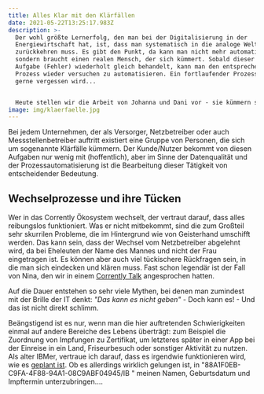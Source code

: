 ```yaml
---
title: Alles Klar mit den Klärfällen
date: 2021-05-22T13:25:17.983Z
description: >-
  Der wohl größte Lernerfolg, den man bei der Digitalisierung in der
  Energiewirtschaft hat, ist, dass man systematisch in die analoge Welt
  zurückkehren muss. Es gibt den Punkt, da kann man nicht mehr automatisieren,
  sondern braucht einen realen Mensch, der sich kümmert. Sobald dieser dann eine
  Aufgabe (Fehler) wiederholt gleich behandelt, kann man den entsprechenden
  Prozess wieder versuchen zu automatisieren. Ein fortlaufender Prozess, der
  gerne vergessen wird...


  Heute stellen wir die Arbeit von Johanna und Dani vor - sie kümmern sich darum, dass aus den vielen Herausforderungen im Alltag keine Probleme werden.
image: img/klaerfaelle.jpg
---
```

Bei jedem Unternehmen, der als Versorger, Netzbetreiber oder auch Messstellenbetreiber auftritt existiert eine Gruppe von Personen, die sich um sogenannte Klärfälle kümmern. Der Kunde/Nutzer bekommt von diesen Aufgaben nur wenig mit (hoffentlich), aber im Sinne der Datenqualität und der Prozessautomatisierung ist die Bearbeitung dieser Tätigkeit von entscheidender Bedeutung.

## Wechselprozesse und ihre Tücken

Wer in das Corrently Ökosystem wechselt, der vertraut darauf, dass alles reibungslos funktioniert. Was er nicht mitbekommt, sind die zum Großteil sehr skurrilen Probleme, die im Hintergrund wie von Geisterhand umschifft werden. Das kann sein, dass der Wechsel vom Netzbetreiber abgelehnt wird, da bei Eheleuten der Name des Mannes und nicht der Frau eingetragen ist. Es können aber auch viel tückischere Rückfragen sein, in die man sich eindecken und klären muss. Fast schon legendär ist der Fall von Nina, den wir in einem [Corrently Talk](https://www.youtube.com/watch?v=tuDK_8oLZDw) angesprochen hatten.

Auf die Dauer entstehen so sehr viele Mythen, bei denen man zumindest mit der Brille der IT denkt: *"Das kann es nicht geben" -* Doch kann es! - Und das ist nicht direkt schlimm. 

Beängstigend ist es nur, wenn man die hier auftretenden Schwierigkeiten einmal auf andere Bereiche des Lebens überträgt: zum Beispiel die Zuordnung von Impfungen zu Zertifikat, um letzteres später in einer App bei der Einreise in ein Land, Friseurbesuch oder sonstiger Aktivität zu nutzen. Als alter IBMer, vertraue ich  darauf, dass es irgendwie funktionieren wird, wie es [geplant ist](https://www.bundesgesundheitsministerium.de/coronavirus/faq-covid-19-impfung/faq-digitaler-impfnachweis.html). Ob es allerdings wirklich gelungen ist, in  "88A1F0EB-C9FA-4F88-94A1-​08C9ABF04945/IB " meinen Namen, Geburtsdatum und Impftermin unterzubringen....